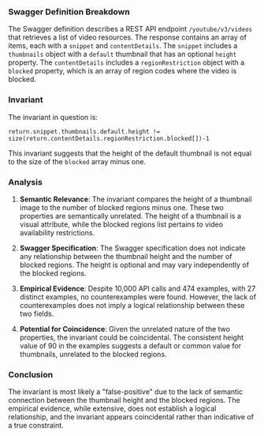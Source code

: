 ### Swagger Definition Breakdown

The Swagger definition describes a REST API endpoint `/youtube/v3/videos` that retrieves a list of video resources. The response contains an array of items, each with a `snippet` and `contentDetails`. The `snippet` includes a `thumbnails` object with a `default` thumbnail that has an optional `height` property. The `contentDetails` includes a `regionRestriction` object with a `blocked` property, which is an array of region codes where the video is blocked.

### Invariant

The invariant in question is:

`return.snippet.thumbnails.default.height != size(return.contentDetails.regionRestriction.blocked[])-1`

This invariant suggests that the height of the default thumbnail is not equal to the size of the `blocked` array minus one.

### Analysis

1. **Semantic Relevance**: The invariant compares the height of a thumbnail image to the number of blocked regions minus one. These two properties are semantically unrelated. The height of a thumbnail is a visual attribute, while the blocked regions list pertains to video availability restrictions.

2. **Swagger Specification**: The Swagger specification does not indicate any relationship between the thumbnail height and the number of blocked regions. The height is optional and may vary independently of the blocked regions.

3. **Empirical Evidence**: Despite 10,000 API calls and 474 examples, with 27 distinct examples, no counterexamples were found. However, the lack of counterexamples does not imply a logical relationship between these two fields.

4. **Potential for Coincidence**: Given the unrelated nature of the two properties, the invariant could be coincidental. The consistent height value of 90 in the examples suggests a default or common value for thumbnails, unrelated to the blocked regions.

### Conclusion

The invariant is most likely a "false-positive" due to the lack of semantic connection between the thumbnail height and the blocked regions. The empirical evidence, while extensive, does not establish a logical relationship, and the invariant appears coincidental rather than indicative of a true constraint.
